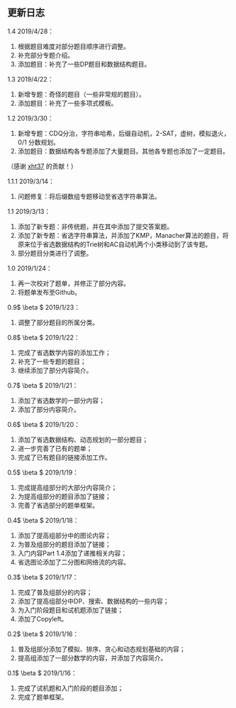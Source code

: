## 更新日志

1.4 2019/4/28：

1. 根据题目难度对部分题目顺序进行调整。
2. 补充部分专题介绍。
3. 添加题目：补充了一些DP题目和数据结构题目。

1.3 2019/4/22：

1. 新增专题：奇怪的题目（一些非常规的题目）。
2. 添加题目：补充了一些多项式模板。

1.2 2019/3/30：

1. 新增专题：CDQ分治，字符串哈希，后缀自动机，2-SAT，虚树，模拟退火，0/1 分数规划。
2. 添加题目：数据结构各专题添加了大量题目。其他各专题也添加了一定题目。

（感谢 [xht37](https://xht37.cnblogs.com) 的贡献！）

1.1.1 2019/3/14：

1. 问题修复：将后缀数组专题移动至省选字符串算法。

1.1 2019/3/13：

1. 添加了新专题：非传统题，并在其中添加了提交答案题。
2. 添加了新专题：省选字符串算法，并添加了KMP，Manacher算法的题目，将原来位于省选数据结构的Trie树和AC自动机两个小类移动到了该专题。
3. 部分题目分类进行了调整。

1.0 2019/1/24：

1. 再一次校对了题单，并修正了部分内容。
2. 将题单发布至Github。

0.9$ \beta $ 2019/1/23：

1. 调整了部分题目的所属分类。

0.8$ \beta $ 2019/1/22：

1. 完成了省选数学内容的添加工作；
2. 补充了一些专题的题目；
3. 继续添加了部分内容简介。

0.7$ \beta $ 2019/1/21：

1. 添加了省选数学的一部分内容；
2. 添加了部分内容简介。

0.6$ \beta $ 2019/1/20：

1. 添加了省选数据结构、动态规划的一部分题目；
2. 进一步完善了已有的题单；
3. 完成了已有题目的链接添加工作。

0.5$ \beta $ 2019/1/19：

1. 完成提高组部分的大部分内容简介；
2. 为提高组部分的题目添加了链接；
3. 完善了省选部分的题单框架。

0.4$ \beta $ 2019/1/18：

1. 添加了提高组部分中的图论内容；
2. 为普及组部分的题目添加了链接；
3. 入门内容Part 1.4添加了递推相关内容；
4. 省选图论添加了二分图和网络流的内容。

0.3$ \beta $ 2019/1/17：

1. 完成了普及组部分的内容；
2. 添加了提高组部分中DP、搜索、数据结构的一些内容；
3. 为入门阶段题目和试机题添加了链接；
4. 添加了Copyleft。

0.2$ \beta $ 2019/1/16：

1. 普及组部分添加了模拟、排序、贪心和动态规划基础的内容；
2. 提高组添加了一部分数学的内容，并添加了内容简介。

0.1$ \beta $ 2019/1/16：

1. 完成了试机题和入门阶段的题目添加；
2. 完成了题单框架。
